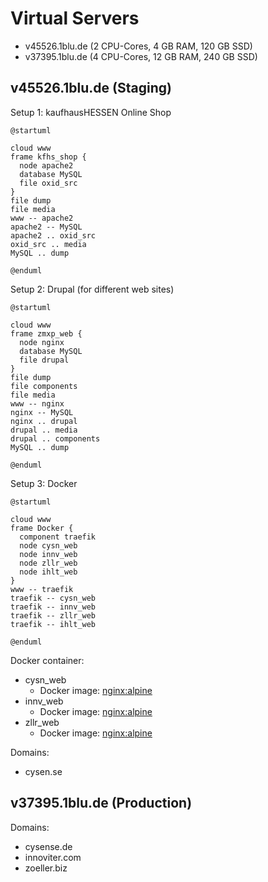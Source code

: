 # Virtual Servers

* v45526.1blu.de (2 CPU-Cores, 4 GB RAM, 120 GB SSD)
* v37395.1blu.de (4 CPU-Cores, 12 GB RAM, 240 GB SSD)


## v45526.1blu.de (Staging)

Setup 1: kaufhausHESSEN Online Shop

```puml
@startuml

cloud www
frame kfhs_shop {
  node apache2
  database MySQL
  file oxid_src
}
file dump
file media
www -- apache2
apache2 -- MySQL
apache2 .. oxid_src
oxid_src .. media
MySQL .. dump

@enduml
```

Setup 2: Drupal (for different web sites)

```puml
@startuml

cloud www
frame zmxp_web {
  node nginx
  database MySQL
  file drupal
}
file dump
file components
file media
www -- nginx
nginx -- MySQL
nginx .. drupal
drupal .. media
drupal .. components
MySQL .. dump

@enduml
```

Setup 3: Docker

```puml
@startuml

cloud www
frame Docker {
  component traefik
  node cysn_web
  node innv_web
  node zllr_web
  node ihlt_web
}
www -- traefik
traefik -- cysn_web
traefik -- innv_web
traefik -- zllr_web
traefik -- ihlt_web

@enduml
```

Docker container:

* cysn_web
    * Docker image: [nginx:alpine](https://hub.docker.com/_/nginx/) 
* innv_web
    * Docker image: [nginx:alpine](https://hub.docker.com/_/nginx/) 
* zllr_web
    * Docker image: [nginx:alpine](https://hub.docker.com/_/nginx/) 

Domains:

* cysen.se

## v37395.1blu.de (Production)

Domains:

* cysense.de
* innoviter.com
* zoeller.biz
